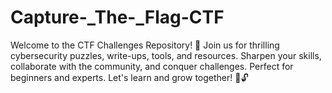 # Capture-_The-_Flag-CTF
Welcome to the CTF Challenges Repository! 🚩 Join us for thrilling cybersecurity puzzles, write-ups, tools, and resources. Sharpen your skills, collaborate with the community, and conquer challenges. Perfect for beginners and experts. Let's learn and grow together! 🔐🔓
